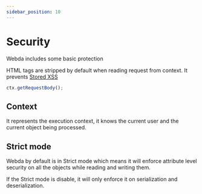 ```yaml
---
sidebar_position: 10
---
```


# Security

Webda includes some basic protection

HTML tags are stripped by default when reading request from context.
It prevents [Stored XSS](https://portswigger.net/web-security/cross-site-scripting/stored)

```javascript
ctx.getRequestBody();
```

## Context

It represents the execution context, it knows the current user and the current object being processed.

## Strict mode

Webda by default is in Strict mode which means it will enforce attribute level security on all the objects while reading and writing them.

If the Strict mode is disable, it will only enforce it on serialization and deserialization.
